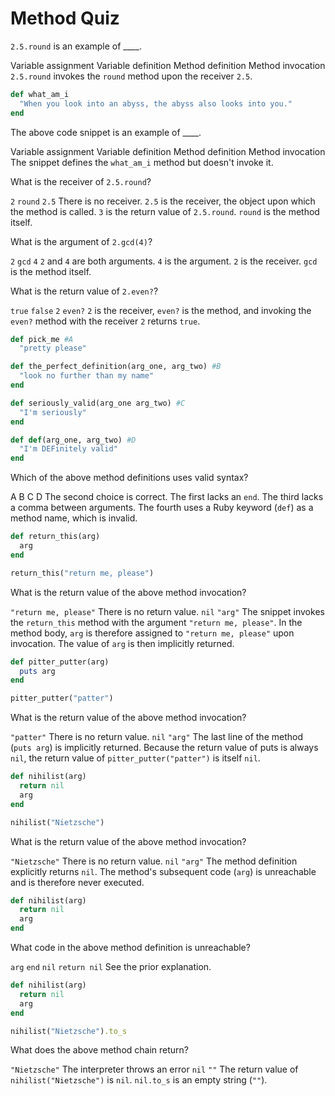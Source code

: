 # Method Quiz

<quiz>
  <question>
      <p><code>2.5.round</code> is an example of ____.</p>
      <answer>Variable assignment</answer>
      <answer>Variable definition</answer>
      <answer>Method definition</answer>
      <answer correct>Method invocation</answer>
      <explanation><code>2.5.round</code> invokes the <code>round</code> method upon the receiver <code>2.5</code>.</explanation>
  </question>
</quiz>


```ruby
def what_am_i
  "When you look into an abyss, the abyss also looks into you."
end
```

<quiz>
  <question>
      <p>The above code snippet is an example of ____.</p>
      <answer>Variable assignment</answer>
      <answer>Variable definition</answer>
      <answer correct>Method definition</answer>
      <answer>Method invocation</answer>
      <explanation>The snippet defines the <code>what_am_i</code> method but doesn't invoke it.</explanation>
  </question>
</quiz>

<quiz>
  <question>
      <p>What is the receiver of <code>2.5.round</code>?</p>
      <answer><code>2</code></answer>
      <answer><code>round</code></answer>
      <answer correct><code>2.5</code></answer>
      <answer>There is no receiver.</answer>
      <explanation><code>2.5</code> is the receiver, the object upon which the method is called. <code>3</code> is the return value of <code>2.5.round</code>. <code>round</code> is the method itself.</explanation>
  </question>
</quiz>   

<quiz>
  <question>
      <p>What is the argument of <code>2.gcd(4)</code>?</p>
      <answer><code>2</code></answer>
      <answer><code>gcd</code></answer>
      <answer correct><code>4</code></answer>
      <answer><code>2</code> and <code>4</code> are both arguments.</answer>
      <explanation><code>4</code> is the argument. <code>2</code> is the receiver. <code>gcd</code> is the method itself.</explanation>
  </question>
</quiz>   

<quiz>
  <question>
      <p>What is the return value of <code>2.even?</code>?</p>
      <answer correct><code>true</code></answer>
      <answer><code>false</code></answer>
      <answer><code>2</code></answer>
      <answer><code>even?</code></answer>
      <explanation><code>2</code> is the receiver, <code>even?</code> is the method, and invoking the <code>even?</code> method with the receiver <code>2</code> returns <code>true</code>.</explanation>
  </question>
</quiz>   


```ruby
def pick_me #A
  "pretty please"

def the_perfect_definition(arg_one, arg_two) #B
  "look no further than my name"
end

def seriously_valid(arg_one arg_two) #C
  "I'm seriously"
end

def def(arg_one, arg_two) #D
  "I'm DEFinitely valid"
end
```


<quiz>
  <question>
      <p>Which of the above method definitions uses valid syntax?</p>
      <answer>A</answer>
      <answer correct>B</answer>
      <answer>C</answer>
      <answer>D</answer>
      <explanation>The second choice is correct. The first lacks an <code>end</code>. The third lacks a comma between arguments. The fourth uses a Ruby keyword (<code>def</code>) as a method name, which is invalid.</explanation>
  </question>
</quiz>   


```ruby
def return_this(arg)
  arg
end

return_this("return me, please")
```

<quiz>
  <question>
      <p>What is the return value of the above method invocation?</p>
      <answer correct><code>"return me, please"</code></answer>
      <answer>There is no return value.</answer>
      <answer><code>nil</code></answer>
      <answer><code>"arg"</code></answer>
      <explanation>The snippet invokes the <code>return_this</code> method with the argument <code>"return me, please"</code>. In the method body, <code>arg</code> is therefore assigned to <code>"return me, please"</code> upon invocation. The value of <code>arg</code> is then implicitly returned.</explanation>
  </question>
</quiz>   


```ruby
def pitter_putter(arg)
  puts arg
end

pitter_putter("patter")
```

<quiz>
  <question>
      <p>What is the return value of the above method invocation?</p>
      <answer><code>"patter"</code></answer>
      <answer>There is no return value.</answer>
      <answer correct><code>nil</code></answer>
      <answer><code>"arg"</code></answer>
      <explanation>The last line of the method (<code>puts arg</code>) is implicitly returned. Because the return value of puts is always <code>nil</code>, the return value of <code>pitter_putter("patter")</code> is itself <code>nil</code>.</explanation>
  </question>
</quiz>  


```ruby
def nihilist(arg)
  return nil
  arg
end

nihilist("Nietzsche")
```

<quiz>
  <question>
      <p>What is the return value of the above method invocation?</p>
      <answer><code>"Nietzsche"</code></answer>
      <answer>There is no return value.</answer>
      <answer correct><code>nil</code></answer>
      <answer><code>"arg"</code></answer>
      <explanation>The method definition explicitly returns <code>nil</code>. The method's subsequent code (<code>arg</code>) is unreachable and is therefore never executed.</explanation>
  </question>
</quiz>  


```ruby
def nihilist(arg)
  return nil
  arg
end
```

<quiz>
  <question>
      <p>What code in the above method definition is unreachable?</p>
      <answer correct><code>arg</code></answer>
      <answer><code>end</code></answer>
      <answer><code>nil</code></answer>
      <answer><code>return nil</code></answer>
      <explanation>See the prior explanation.</explanation>
  </question>
</quiz>


```ruby
def nihilist(arg)
  return nil
  arg
end

nihilist("Nietzsche").to_s
```

<quiz>
  <question>
      <p>What does the above method chain return?</p>
      <answer><code>"Nietzsche"</code></answer>
      <answer>The interpreter throws an error</answer>
      <answer><code>nil</code></answer>
      <answer correct><code>""</code></answer>
      <explanation>The return value of <code>nihilist("Nietzsche")</code> is <code>nil</code>. <code>nil.to_s</code> is an empty string (<code>""</code>).</explanation>
  </question>
</quiz>  
